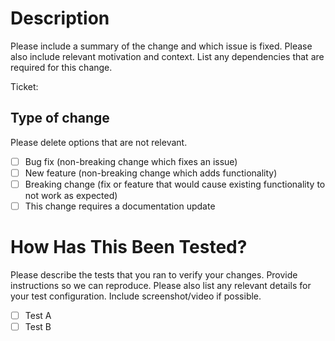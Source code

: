 # Description
Please include a summary of the change and which issue is fixed. Please also include relevant motivation and context. List any dependencies that are required for this change.

Ticket:

## Type of change
Please delete options that are not relevant.
- [ ] Bug fix (non-breaking change which fixes an issue)
- [ ] New feature (non-breaking change which adds functionality)
- [ ] Breaking change (fix or feature that would cause existing functionality to not work as expected)
- [ ] This change requires a documentation update

# How Has This Been Tested?
Please describe the tests that you ran to verify your changes. Provide instructions so we can reproduce. Please also list any relevant details for your test configuration. Include screenshot/video if possible.
- [ ] Test A
- [ ] Test B
